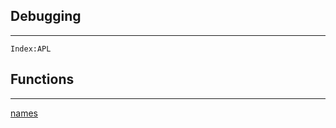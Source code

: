 <section>

# Debugging
---
<code>Index:APL</code>
</section>

<section>

# Functions
---
[names](analysis/names.html)
</section>